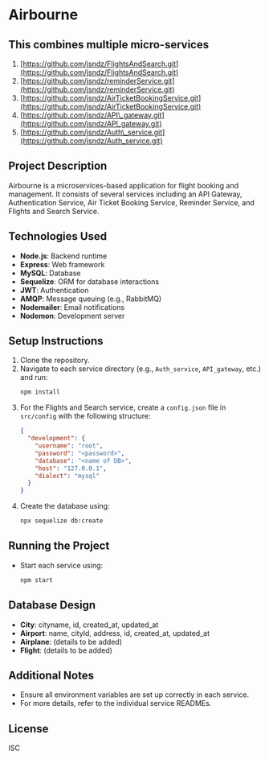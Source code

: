 # Airbourne

## This combines multiple micro-services

1. [https://github.com/jsndz/FlightsAndSearch.git](https://github.com/jsndz/FlightsAndSearch.git)
2. [https://github.com/jsndz/reminderService.git](https://github.com/jsndz/reminderService.git)
3. [https://github.com/jsndz/AirTicketBookingService.git](https://github.com/jsndz/AirTicketBookingService.git)
4. [https://github.com/jsndz/API\_gateway.git](https://github.com/jsndz/API_gateway.git)
5. [https://github.com/jsndz/Auth\_service.git](https://github.com/jsndz/Auth_service.git)


## Project Description
Airbourne is a microservices-based application for flight booking and management. It consists of several services including an API Gateway, Authentication Service, Air Ticket Booking Service, Reminder Service, and Flights and Search Service.

## Technologies Used
- **Node.js**: Backend runtime
- **Express**: Web framework
- **MySQL**: Database
- **Sequelize**: ORM for database interactions
- **JWT**: Authentication
- **AMQP**: Message queuing (e.g., RabbitMQ)
- **Nodemailer**: Email notifications
- **Nodemon**: Development server

## Setup Instructions
1. Clone the repository.
2. Navigate to each service directory (e.g., `Auth_service`, `API_gateway`, etc.) and run:
   ```bash
   npm install
   ```
3. For the Flights and Search service, create a `config.json` file in `src/config` with the following structure:
   ```json
   {
     "development": {
       "username": "root",
       "password": "<password>",
       "database": "<name of DB>",
       "host": "127.0.0.1",
       "dialect": "mysql"
     }
   }
   ```
4. Create the database using:
   ```bash
   npx sequelize db:create
   ```

## Running the Project
- Start each service using:
  ```bash
  npm start
  ```

## Database Design
- **City**: cityname, id, created_at, updated_at
- **Airport**: name, cityId, address, id, created_at, updated_at
- **Airplane**: (details to be added)
- **Flight**: (details to be added)

## Additional Notes
- Ensure all environment variables are set up correctly in each service.
- For more details, refer to the individual service READMEs.

## License
ISC